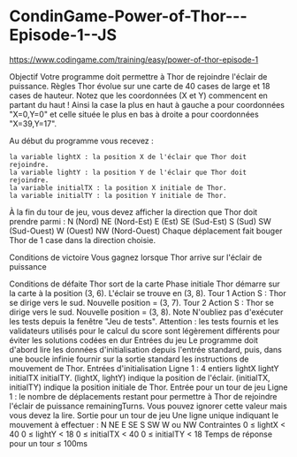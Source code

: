 # CondinGame-Power-of-Thor---Episode-1--JS
https://www.codingame.com/training/easy/power-of-thor-episode-1


  Objectif
Votre programme doit permettre à Thor de rejoindre l'éclair de puissance.
  Règles
Thor évolue sur une carte de 40 cases de large et 18 cases de hauteur. Notez que les coordonnées (X et Y) commencent en partant du haut ! Ainsi la case la plus en haut à gauche a pour coordonnées "X=0,Y=0" et celle située le plus en bas à droite a pour coordonnées "X=39,Y=17".

Au début du programme vous recevez :

    la variable lightX : la position X de l'éclair que Thor doit rejoindre.
    la variable lightY : la position Y de l'éclair que Thor doit rejoindre.
    la variable initialTX : la position X initiale de Thor.
    la variable initialTY : la position Y initiale de Thor.

À la fin du tour de jeu, vous devez afficher la direction que Thor doit prendre parmi :
N (Nord)
NE (Nord-Est)
E (Est)
SE (Sud-Est)
S (Sud)
SW (Sud-Ouest)
W (Ouest)
NW (Nord-Ouest)
Chaque déplacement fait bouger Thor de 1 case dans la direction choisie.
 
 
Conditions de victoire
Vous gagnez lorsque Thor arrive sur l'éclair de puissance
 
Conditions de défaite
Thor sort de la carte
Phase initiale
Thor démarre sur la carte à la position (3, 6). L'éclair se trouve en (3, 8).
Tour 1
Action S : Thor se dirige vers le sud.
Nouvelle position = (3, 7).
Tour 2
Action S : Thor se dirige vers le sud.
Nouvelle position = (3, 8).
  Note
N'oubliez pas d'exécuter les tests depuis la fenêtre "Jeu de tests".
Attention : les tests fournis et les validateurs utilisés pour le calcul du score sont légèrement différents pour éviter les solutions codées en dur
  Entrées du jeu
Le programme doit d'abord lire les données d'initialisation depuis l'entrée standard, puis, dans une boucle infinie fournir sur la sortie standard les instructions de mouvement de Thor.
Entrées d'initialisation
Ligne 1 : 4 entiers lightX lightY initialTX initialTY. (lightX, lightY) indique la position de l'éclair. (initialTX, initialTY) indique la position initiale de Thor.
Entrée pour un tour de jeu
Ligne 1 : le nombre de déplacements restant pour permettre à Thor de rejoindre l'éclair de puissance remainingTurns. Vous pouvez ignorer cette valeur mais vous devez la lire.
Sortie pour un tour de jeu
Une ligne unique indiquant le mouvement à effectuer : N NE E SE S SW W ou NW
Contraintes
0 ≤ lightX < 40
0 ≤ lightY < 18
0 ≤ initialTX < 40
0 ≤ initialTY < 18
Temps de réponse pour un tour ≤ 100ms
